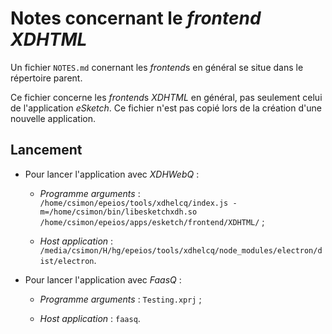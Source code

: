 # Notes concernant le *frontend* *XDHTML*

Un fichier `NOTES.md` conernant les *frontend*s en général se situe dans le répertoire parent.

Ce fichier concerne les *frontend*s *XDHTML* en général, pas seulement celui de l'application *eSketch*. Ce fichier n'est pas copié lors de la création d'une nouvelle application.



## Lancement

* Pour lancer l'application avec *XDHWebQ* :
  
   * *Programme arguments* : `/home/csimon/epeios/tools/xdhelcq/index.js -m=/home/csimon/bin/libesketchxdh.so /home/csimon/epeios/apps/esketch/frontend/XDHTML/` ;
  
   * *Host application* : `/media/csimon/H/hg/epeios/tools/xdhelcq/node_modules/electron/dist/electron`.
- Pour lancer l'application avec *FaasQ* :
  
   - *Programme arguments* : `Testing.xprj` ;
  
   - *Host application* : `faasq`.
